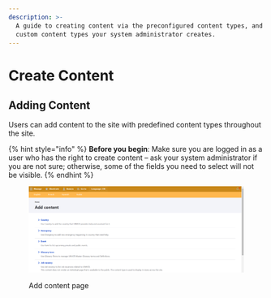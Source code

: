 ```yaml
---
description: >-
  A guide to creating content via the preconfigured content types, and any
  custom content types your system administrator creates.
---
```


# Create Content

## **Adding Content**

Users can add content to the site with predefined content types throughout the site.

{% hint style="info" %}
**Before you begin**: Make sure you are logged in as a user who has the right to create content – ask your system administrator if you are not sure; otherwise, some of the fields you need to select will not be visible.
{% endhint %}

<figure><img src="../../../.gitbook/assets/image (8).png" alt=""><figcaption><p>Add content page</p></figcaption></figure>
